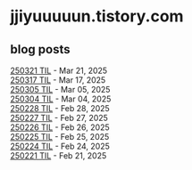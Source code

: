 # jjiyuuuuun.tistory.com
## blog posts
[250321 TIL](https://jjiyuuuuun.tistory.com/79) - Mar 21, 2025<br>
[250317 TIL](https://jjiyuuuuun.tistory.com/78) - Mar 17, 2025<br>
[250305 TIL](https://jjiyuuuuun.tistory.com/77) - Mar 05, 2025<br>
[250304 TIL](https://jjiyuuuuun.tistory.com/76) - Mar 04, 2025<br>
[250228 TIL](https://jjiyuuuuun.tistory.com/75) - Feb 28, 2025<br>
[250227 TIL](https://jjiyuuuuun.tistory.com/74) - Feb 27, 2025<br>
[250226 TIL](https://jjiyuuuuun.tistory.com/73) - Feb 26, 2025<br>
[250225 TIL](https://jjiyuuuuun.tistory.com/72) - Feb 25, 2025<br>
[250224 TIL](https://jjiyuuuuun.tistory.com/71) - Feb 24, 2025<br>
[250221 TIL](https://jjiyuuuuun.tistory.com/70) - Feb 21, 2025<br>
